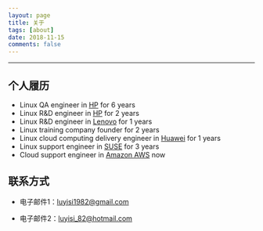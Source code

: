 ```yaml
---
layout: page
title: 关于
tags: [about]
date: 2018-11-15
comments: false
---
```



----------
## 个人履历
- Linux QA engineer in [HP][1] for 6 years
- Linux R&D engineer in [HP][2] for 2 years
- Linux R&D engineer in [Lenovo][3] for 1 years
- Linux training company founder for 2 years
- Linux cloud computing delivery engineer in [Huawei][4] for 1 years
- Linux support engineer in [SUSE][5] for 3 years
- Cloud support engineer in [Amazon AWS][6] now

## 联系方式
- 电子邮件1：[luyisi1982@gmail.com][7]
- 电子邮件2：[luyisi_82@hotmail.com][8]


  [1]: https://www.hpe.com/
  [2]: https://www.hpe.com/
  [3]: https://www.lenovo.com/
  [4]: https://www.huawei.com/
  [5]: https://www.suse.com/
  [6]: https://aws.amazon.com/
  [7]: mailto:luyisi1982@gmail.com
  [8]: mailto:luyisi_82@hotmail.com